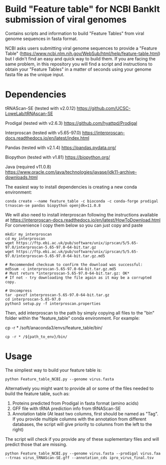 # Build "Feature table" for NCBI BankIt submission of viral genomes
Contains scripts and information to build "Feature Tables" from viral genome sequences in fasta format. 

NCBI asks users submitting viral genome sequences to provide a "Feature Table" (https://www.ncbi.nlm.nih.gov/WebSub/html/help/feature-table.html) but I didn't find an easy and quick way to build them. If you are facing the same problem, in this repository you will find a script and instructions to obtain your "Feature Tables" in a matter of seconds using your genome fasta file as the unique input.


# Dependencies

tRNAScan-SE (tested with v2.0.12) https://github.com/UCSC-LoweLab/tRNAscan-SE

Prodigal (tested with v2.6.3) https://github.com/hyattpd/Prodigal

Interproscan (tested with v5.65-97.0) https://interproscan-docs.readthedocs.io/en/latest/index.html

Pandas (tested with v2.1.4) https://pandas.pydata.org/

Biopython (tested with v1.81) https://biopython.org/

Java (required v11.0.8) https://www.oracle.com/java/technologies/javase/jdk11-archive-downloads.html

 
 

The easiest way to install dependencies is creating a new conda environment:

```conda create --name feature_table -c bioconda -c conda-forge prodigal trnascan-se pandas biopython openjdk=11.0.8```

We will also need to install interproscan following the instructions available at https://interproscan-docs.readthedocs.io/en/latest/HowToDownload.html
For convenience I copy them below so you can just copy and paste

```
mkdir my_interproscan
cd my_interproscan
wget https://ftp.ebi.ac.uk/pub/software/unix/iprscan/5/5.65-97.0/interproscan-5.65-97.0-64-bit.tar.gz
wget https://ftp.ebi.ac.uk/pub/software/unix/iprscan/5/5.65-97.0/interproscan-5.65-97.0-64-bit.tar.gz.md5

# Recommended checksum to confirm the download was successful:
md5sum -c interproscan-5.65-97.0-64-bit.tar.gz.md5
# Must return *interproscan-5.65-97.0-64-bit.tar.gz: OK*
# If not - try downloading the file again as it may be a corrupted copy.

# Uncompress
tar -pxvzf interproscan-5.65-97.0-64-bit.tar.gz
cd interproscan-5.65-97.0
python3 setup.py -f interproscan.properties
```

Then, add interproscan to the path by simply copying all files to the "bin" folder within the "feature_table" conda environment. For example:

cp -r * /soft/anaconda3/envs/feature_table/bin/

```cp -r * /${path_to_env}/bin/```

# Usage
The simpliest way to build your feature table is:

```python Feature_table_NCBI.py --genome virus.fasta```

Alternatively you might want to provide all or some of the files needed to build the feature table, such as:
1. Proteins predicted from Prodigal in fasta format (amino acids)
2. GFF file with tRNA prediction info from tRNAScan-SE
3. Annotation table (At least two columns, first should be named as "Tag". If you provide multiple columns with the annotation from different databases, the script will give priority to columns from the left to the right)

The script will check if you provide any of these suplementary files and will predict those that are missing.

```python Feature_table_NCBI.py --genome virus.fasta --prodigal virus.faa --trnas virus_tRNAScan-SE.gff --annotation_cds ipro_virus_final.tsv```
